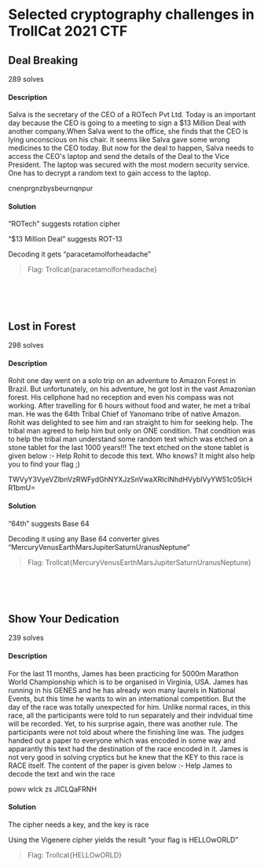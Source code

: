 # Selected cryptography challenges in TrollCat 2021 CTF

## Deal Breaking
289 solves

#### Description

Salva is the secretary of the CEO of a ROTech Pvt Ltd. Today is an important day because the CEO is going to a meeting to sign a $13 Million Deal with another company.When Salva went to the office, she finds that the CEO is lying unconscious on his chair. It seems like Salva gave some wrong medicines to the CEO today. But now for the deal to happen, Salva needs to access the CEO's laptop and send the details of the Deal to the Vice President. The laptop was secured with the most modern security service. One has to decrypt a random text to gain access to the laptop.

cnenprgnzbysbeurnqnpur



#### Solution

“ROTech” suggests rotation cipher

“$13 Million Deal” suggests ROT-13

Decoding it gets “paracetamolforheadache”

> Flag: Trollcat{paracetamolforheadache}



<br/><br/><br/>
## Lost in Forest
298 solves

#### Description

Rohit one day went on a solo trip on an adventure to Amazon Forest in Brazil. But unfortunately, on his adventure, he got lost in the vast Amazonian forest. His cellphone had no reception and even his compass was not working. After travelling for 6 hours without food and water, he met a tribal man. He was the 64th Tribal Chief of Yanomano tribe of native Amazon. Rohit was delighted to see him and ran straight to him for seeking help. The tribal man agreed to help him but only on ONE condition. That condition was to help the tribal man understand some random text which was etched on a stone tablet for the last 1000 years!!! The text etched on the stone tablet is given below :-
Help Rohit to decode this text. Who knows? It might also help you to find your flag ;)

TWVyY3VyeVZlbnVzRWFydGhNYXJzSnVwaXRlclNhdHVyblVyYW51c05lcHR1bmU=



#### Solution

“64th” suggests Base 64

Decoding it using any Base 64 converter gives “MercuryVenusEarthMarsJupiterSaturnUranusNeptune”

> Flag: Trollcat{MercuryVenusEarthMarsJupiterSaturnUranusNeptune}



<br/><br/><br/>
## Show Your Dedication
239 solves

#### Description

For the last 11 months, James has been practicing for 5000m Marathon World Championship which is to be organised in Virginia, USA. James has running in his GENES and he has already won many laurels in National Events, but this time he wants to win an international competition. But the day of the race was totally unexpected for him. Unlike normal races, in this race, all the participants were told to run separately and their indvidual time will be recorded. Yet, to his surprise again, there was another rule. The participants were not told about where the finishing line was. The judges handed out a paper to everyone which was encoded in some way and apparantly this text had the destination of the race encoded in it. James is not very good in solving cryptics but he knew that the KEY to this race is RACE itself.
The content of the paper is given below :-
Help James to decode the text and win the race

powv wlck zs JICLQaFRNH



#### Solution

The cipher needs a key, and the key is race

Using the Vigenere cipher yields the result “your flag is HELLOwORLD”

> Flag: Trollcat{HELLOwORLD}


